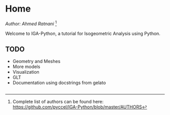 # Home 

*Author: Ahmed Ratnani* [^authors]

Welcome to IGA-Python, a tutorial for Isogeometric Analysis using Python.

## TODO

- Geometry and Meshes
- More models
- Visualization
- GLT 
- Documentation using docstrings from gelato

```{tableofcontents}
```

[^authors]: Complete list of authors can be found here: https://github.com/pyccel/IGA-Python/blob/master/AUTHORS

